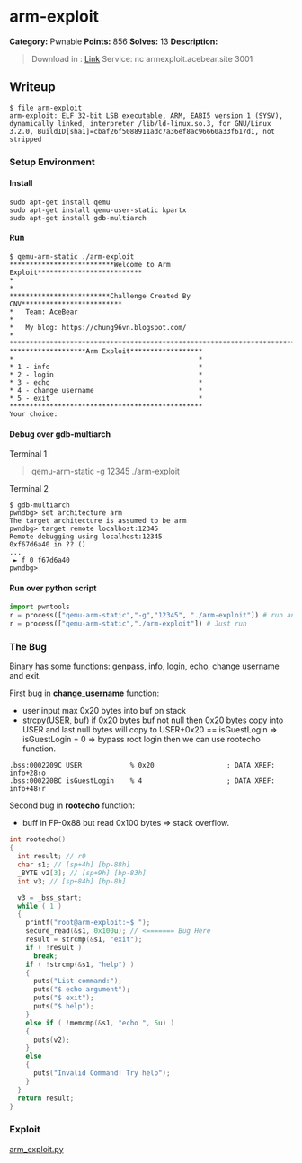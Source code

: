 # arm-exploit
**Category:** Pwnable
**Points:** 856
**Solves:** 13
**Description:**
> Download in : [Link](https://drive.google.com/open?id=1aM2CTWFxKetOTMNfck71Bxv_ZGw05IzF)
> Service: nc armexploit.acebear.site 3001

## Writeup
```
$ file arm-exploit
arm-exploit: ELF 32-bit LSB executable, ARM, EABI5 version 1 (SYSV), dynamically linked, interpreter /lib/ld-linux.so.3, for GNU/Linux 3.2.0, BuildID[sha1]=cbaf26f5088911adc7a36ef8ac96660a33f617d1, not stripped
```

### Setup Environment
#### Install
```
sudo apt-get install qemu
sudo apt-get install qemu-user-static kpartx
sudo apt-get install gdb-multiarch
```

#### Run
```
$ qemu-arm-static ./arm-exploit 
**************************Welcome to Arm Exploit**************************
*                                                                        *
*************************Challenge Created By CNV*************************
*   Team: AceBear                                                        *
*   My blog: https://chung96vn.blogspot.com/                             *
**************************************************************************
*******************Arm Exploit******************
*                                              *
* 1 - info                                     *
* 2 - login                                    *
* 3 - echo                                     *
* 4 - change username                          *
* 5 - exit                                     *
************************************************
Your choice:
```

#### Debug over gdb-multiarch
Terminal 1
> qemu-arm-static -g 12345 ./arm-exploit

Terminal 2
```
$ gdb-multiarch
pwndbg> set architecture arm
The target architecture is assumed to be arm
pwndbg> target remote localhost:12345
Remote debugging using localhost:12345
0xf67d6a40 in ?? ()
...
 ► f 0 f67d6a40
pwndbg>
```

#### Run over python script
```python
import pwntools
r = process(["qemu-arm-static","-g","12345", "./arm-exploit"]) # run and debug
r = process(["qemu-arm-static","./arm-exploit"]) # Just run
```

### The Bug
Binary has some functions: genpass, info, login, echo, change username and exit.

First bug in **change_username** function:
* user input max 0x20 bytes into buf on stack
* strcpy(USER, buf) if 0x20 bytes buf not null then 0x20 bytes copy into USER and last null bytes will copy to USER+0x20 ==  isGuestLogin => isGuestLogin = 0 => bypass root login then we can use rootecho function.
```
.bss:0002209C USER            % 0x20                  ; DATA XREF: info+28↑o
.bss:000220BC isGuestLogin    % 4                     ; DATA XREF: info+48↑r
```

Second bug in **rootecho** function:
* buff in FP-0x88 but read 0x100 bytes => stack overflow.
```c
int rootecho()
{
  int result; // r0
  char s1; // [sp+4h] [bp-88h]
  _BYTE v2[3]; // [sp+9h] [bp-83h]
  int v3; // [sp+84h] [bp-8h]

  v3 = _bss_start;
  while ( 1 )
  {
    printf("root@arm-exploit:~$ ");
    secure_read(&s1, 0x100u); // <======= Bug Here
    result = strcmp(&s1, "exit");
    if ( !result )
      break;
    if ( !strcmp(&s1, "help") )
    {
      puts("List command:");
      puts("$ echo argument");
      puts("$ exit");
      puts("$ help");
    }
    else if ( !memcmp(&s1, "echo ", 5u) )
    {
      puts(v2);
    }
    else
    {
      puts("Invalid Command! Try help");
    }
  }
  return result;
}
```
### Exploit
[arm_exploit.py](arm_exploit.py)

